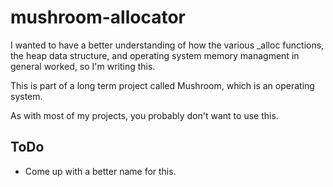 # mushroom-allocator
I wanted to have a better understanding of how the various _alloc functions, the heap data structure, and operating system memory managment in general worked, so I'm writing this.

This is part of a long term project called Mushroom, which is an operating system.

As with most of my projects, you probably don't want to use this.


## ToDo
- Come up with a better name for this.